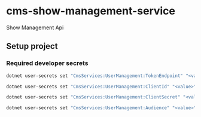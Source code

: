 # cms-show-management-service

Show Management Api

## Setup project

### Required developer secrets

```bash
dotnet user-secrets set "CmsServices:UserManagement:TokenEndpoint" "<value>"
```

```bash
dotnet user-secrets set "CmsServices:UserManagement:ClientId" "<value>"
```

```bash
dotnet user-secrets set "CmsServices:UserManagement:ClientSecret" "<value>"
```

```bash
dotnet user-secrets set "CmsServices:UserManagement:Audience" "<value>"
```